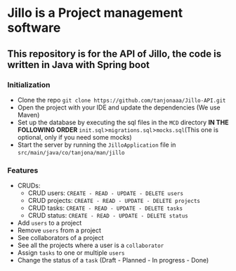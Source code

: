 # Jillo is a Project management software  

## This repository is for the API of Jillo, the code is written in Java with Spring boot

### Initialization
- Clone the repo `git clone https://github.com/tanjonaaa/Jillo-API.git`
- Open the project with your IDE and update the dependencies (We use Maven)
- Set up the database by executing the sql files in the `MCD` directory **IN THE FOLLOWING ORDER** `init.sql`>`migrations.sql`>`mocks.sql`(This one is optional, only if you need some mocks)
- Start the server by running the `JilloApplication` file in `src/main/java/co/tanjona/man/jillo`

### Features
- CRUDs:
  - CRUD users: `CREATE - READ - UPDATE - DELETE users`
  - CRUD projects: `CREATE - READ - UPDATE - DELETE projects`
  - CRUD tasks: `CREATE - READ - UPDATE - DELETE tasks`
  - CRUD status: `CREATE - READ - UPDATE - DELETE status`
- Add `users` to a project
- Remove `users` from a project
- See collaborators of a project
- See all the projects where a user is a `collaborator`
- Assign `tasks` to one or multiple `users`
- Change the status of a `task` (Draft - Planned - In progress - Done)

